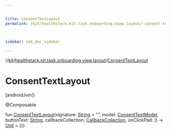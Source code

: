 ```yaml
---


title: ConsentTextLayout
permalink: /kit/healthstack.kit.task.onboarding.view.layout/-consent-text-layout.html



sidebar: sdk_doc_sidebar

---
```



//[kit](/kit.html)/[healthstack.kit.task.onboarding.view.layout](index.html)/[ConsentTextLayout](-consent-text-layout.html)



# ConsentTextLayout



[androidJvm]\




@Composable



fun [ConsentTextLayout](-consent-text-layout.html)(signature: [String](https://kotlinlang.org/api/latest/jvm/stdlib/kotlin/-string/index.html) = &quot;&quot;, model: [ConsentTextModel](../healthstack.kit.task.onboarding.model/-consent-text-model/index.html), buttonText: [String](https://kotlinlang.org/api/latest/jvm/stdlib/kotlin/-string/index.html), callbackCollection: [CallbackCollection](../healthstack.kit.task.base/-callback-collection/index.html), onClickPad: () -&gt; [Unit](https://kotlinlang.org/api/latest/jvm/stdlib/kotlin/-unit/index.html) = {})






